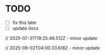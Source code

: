 # TODO

- [ ] fix this later
- [ ] update docs

// 2025-07-31T19:25:46.512Z - minor update

// 2025-08-02T04:00:33.618Z - minor update